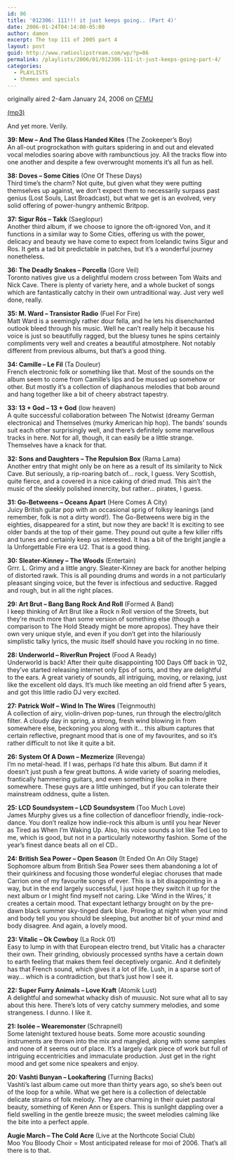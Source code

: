 ```yaml
---
id: 86
title: '012306: 111!!! it just keeps going.. (Part 4)'
date: 2006-01-24T04:14:00-05:00
author: damon
excerpt: The top 111 of 2005 part 4
layout: post
guid: http://www.radioslipstream.com/wp/?p=86
permalink: /playlists/2006/01/012306-111-it-just-keeps-going-part-4/
categories:
  - PLAYLISTS
  - themes and specials
---
```

originally aired 2-4am January 24, 2006 on [CFMU](http://cfmu.mcmaster.ca)

[(mp3)](/radio/slipstream012306.mp3)

And yet more. Verily.

**39: Mew – And The Glass Handed Kites** (The Zookeeper’s Boy)  
An all-out progrockathon with guitars spidering in and out and elevated vocal melodies soaring above with rambunctious joy. All the tracks flow into one another and despite a few overwrought moments it’s all fun as hell.

**38: Doves – Some Cities** (One Of These Days)  
Third time’s the charm? Not quite, but given what they were putting themselves up against, we don’t expect them to necessarily surpass past genius (Lost Souls, Last Broadcast), but what we get is an evolved, very solid offering of power-hungry anthemic Britpop.

**37: Sigur Rós – Takk** (Saeglopur)  
Another third album, if we choose to ignore the oft-ignored Von, and it functions in a similar way to Some Cities, offering us with the power, delicacy and beauty we have come to expect from Icelandic twins Sigur and Ros. It gets a tad bit predictable in patches, but it’s a wonderful journey nonetheless.

**36: The Deadly Snakes – Porcella** (Gore Veil)  
Toronto natives give us a delightful modern cross between Tom Waits and Nick Cave. There is plenty of variety here, and a whole bucket of songs which are fantastically catchy in their own untraditional way. Just very well done, really.

**35: M. Ward – Transistor Radio** (Fuel For Fire)  
Matt Ward is a seemingly rather dour fella, and he lets his disenchanted outlook bleed through his music. Well he can’t really help it because his voice is just so beautifully ragged, but the bluesy tunes he spins certainly compliments very well and creates a beautiful atmostphere. Not notably different from previous albums, but that’s a good thing.

**34: Camille – Le Fil** (Ta Douleur)  
French electronic folk or something like that. Most of the sounds on the album seem to come from Camille’s lips and be mussed up somehow or other. But mostly it’s a collection of diaphanous melodies that bob around and hang together like a bit of cheery abstract tapestry.

**33: 13 + God – 13 + God** (low heaven)  
A quite successful collaboration between The Notwist (dreamy German electronica) and Themselves (murky American hip hop). The bands’ sounds suit each other surprisingly well, and there’s definitely some marvellous tracks in here. Not for all, though, it can easily be a little strange. Themselves have a knack for that.

**32: Sons and Daughters – The Repulsion Box** (Rama Lama)  
Another entry that might only be on here as a result of its similarity to Nick Cave. But seriously, a rip-roaring batch of… rock, I guess. Very Scottish, quite fierce, and a covered in a nice caking of dried mud. This ain’t the music of the sleekly polished innercity, but rather… pirates, I guess.

**31: Go-Betweens – Oceans Apart** (Here Comes A City)  
Juicy British guitar pop with an occasional sprig of folksy leanings (and remember, folk is not a dirty word!). The Go-Betweens were big in the eighties, disappeared for a stint, but now they are back! It is exciting to see older bands at the top of their game. They pound out quite a few killer riffs and tunes and certainly keep us interested. It has a bit of the bright jangle a la Unforgettable Fire era U2. That is a good thing.

**30: Sleater-Kinney – The Woods** (Entertain)  
Grrr. L. Grimy and a little angry. Sleater-Kinney are back for another helping of distorted rawk. This is all pounding drums and words in a not particularly pleasant singing voice, but the fever is infectious and seductive. Ragged and rough, but in all the right places.

**29: Art Brut – Bang Bang Rock And Roll** (Formed A Band)  
I keep thinking of Art Brut like a Rock n Roll version of the Streets, but they’re much more than some version of something else (though a comparison to The Hold Steady might be more apropos). They have their own very unique style, and even if you don’t get into the hilariously simplistic talky lyrics, the music itself should have you rocking in no time.

**28: Underworld – RiverRun Project** (Food A Ready)  
Underworld is back! After their quite disappointing 100 Days Off back in ’02, they’ve started releasing internet only Eps of sorts, and they are delightful to the ears. A great variety of sounds, all intriguing, moving, or relaxing, just like the excellent old days. It’s much like meeting an old friend after 5 years, and got this little radio DJ very excited.

**27: Patrick Wolf – Wind In The Wires** (Teignmouth)  
A collection of airy, violin-driven pop-tunes, run through the electro/glitch filter. A cloudy day in spring, a strong, fresh wind blowing in from somewhere else, beckoning you along with it… this album captures that certain reflective, pregnant mood that is one of my favourites, and so it’s rather difficult to not like it quite a bit.

**26: System Of A Down – Mezmerize** (Revenga)  
I’m no metal-head. If I was, perhaps I’d hate this album. But damn if it doesn’t just push a few great buttons. A wide variety of soaring melodies, frantically hammering guitars, and even something like polka in there somewhere. These guys are a little unhinged, but if you can tolerate their mainstream oddness, quite a listen.

**25: LCD Soundsystem – LCD Soundsystem** (Too Much Love)  
James Murphy gives us a fine collection of dancefloor friendly, indie-rock-dance. You don’t realize how indie-rock this album is until you hear Never as Tired as When I’m Waking Up. Also, his voice sounds a lot like Ted Leo to me, which is good, but not in a particularly noteworthy fashion. Some of the year’s finest dance beats all on el CD..

**24: British Sea Power – Open Season** (It Ended On An Oily Stage)  
Sophomore album from British Sea Power sees them abandoning a lot of their quirkiness and focusing those wonderful elegiac choruses that made Carrion one of my favourite songs of ever. This is a bit disappointing in a way, but in the end largely successful, I just hope they switch it up for the next album or I might find myself not caring. Like ‘Wind in the Wires,’ it creates a certain mood. That expectant lethargy brought on by the pre-dawn black summer sky-tinged dark blue. Prowling at night when your mind and body tell you you should be sleeping, but another bit of your mind and body disagree. And again, a lovely mood.

**23: Vitalic – Ok Cowboy** (La Rock 01)  
Easy to lump in with that European electro trend, but Vitalic has a character their own. Their grinding, obviously processed synths have a certain down to earth feeling that makes them feel deceptively organic. And it definitely has that French sound, which gives it a lot of life. Lush, in a sparse sort of way… which is a contradiction, but that’s just how I see it.

**22: Super Furry Animals – Love Kraft** (Atomik Lust)  
A delightful and somewhat whacky dish of muuusic. Not sure what all to say about this here. There’s lots of very catchy summery melodies, and some strangeness. I dunno. I like it.

**21: Isolée – Wearemonster** (Schrapnell)  
Some latenight textured house beats. Some more acoustic sounding instruments are thrown into the mix and mangled, along with some samples and none of it seems out of place. It’s a largely dark piece of work but full of intriguing eccentricities and immaculate production. Just get in the right mood and get some nice speakers and enjoy.

**20: Vashti Bunyan – Lookaftering** (Turning Backs)  
Vashti’s last album came out more than thirty years ago, so she’s been out of the loop for a while. What we get here is a collection of delectable delicate strains of folk melody. They are charming in their quiet pastoral beauty, something of Keren Ann or Espers. This is sunlight dappling over a field swelling in the gentle breeze music; the sweet melodies calming like the bite into a perfect apple.

**Augie March – The Cold Acre** (Live at the Northcote Social Club)  
Moo You Bloody Choir = Most anticipated release for moi of 2006. That’s all there is to that.